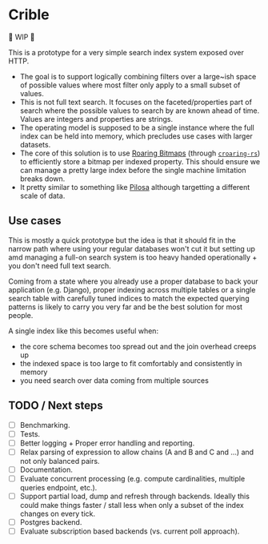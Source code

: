 # Crible

:construction: WIP :construction:

This is a prototype for a very simple search index system exposed over HTTP.

- The goal is to support logically combining filters over a large~ish space of possible values where most filter only apply to a small subset of values.
- This is not full text search. It focuses on the faceted/properties part of search where the possible values to search by are known ahead of time. Values are integers and properties are strings.
- The operating model is supposed to be a single instance where the full index can be held into memory, which precludes use cases with larger datasets.
- The core of this solution is to use [Roaring Bitmaps](https://roaringbitmap.org) (through [`croaring-rs`](https://github.com/saulius/croaring-rs)) to efficiently store a bitmap per indexed property. This should ensure we can manage a pretty large index before the single machine limitation breaks down.
- It pretty similar to something like [Pilosa](https://www.pilosa.com) although targetting a different scale of data.

## Use cases

This is mostly a quick prototype but the idea is that it should fit in the narrow path where using your regular databases won't cut it but setting up amd managing a full-on search system is too heavy handed operationally + you don't need full text search.

Coming from a state where you already use a proper database to back your application (e.g. Django), proper indexing across multiple tables or a single search table with carefully tuned indices to match the expected querying patterns is likely to carry you very far and be the best solution for most people.

A single index like this becomes useful when:

- the core schema becomes too spread out and the join overhead creeps up
- the indexed space is too large to fit comfortably and consistently in memory
- you need search over data coming from multiple sources


## TODO / Next steps

- [ ] Benchmarking.
- [ ] Tests.
- [ ] Better logging + Proper error handling and reporting.
- [ ] Relax parsing of expression to allow chains (A and B and C and ...) and not only balanced pairs.
- [ ] Documentation.
- [ ] Evaluate concurrent processing (e.g. compute cardinalities, multiple queries endpoint, etc.).
- [ ] Support partial load, dump and refresh through backends. Ideally this could make things faster / stall less when only a subset of the index changes on every tick.
- [ ] Postgres backend.
- [ ] Evaluate subscription based backends (vs. current poll approach).
